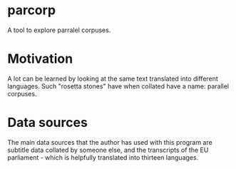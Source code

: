 # parcorp

A tool to explore parralel corpuses.

# Motivation

A lot can be learned by looking at the same text translated into different languages. Such "rosetta stones" have when collated have a name: parallel corpuses.

# Data sources

The main data sources that the author has used with this program are subtitle data collated by someone else, and the transcripts of the EU parliament - which is helpfully translated into thirteen languages.
